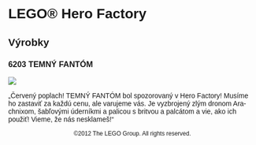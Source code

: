 <div lang="sk-SK" style="font-family: Helvetica, sans-serif;">
<h1>LEGO® Hero Factory</h1>
<h2>Výrobky</h2>
<h3 style="font-weight: bold;">
<span class="product_number">6203</span>
<span class="title">TEMNÝ FANTÓM</span>
</h3>
<img src="https://www.lego.com/cdn/product-assets/product.img.pri/6203_prod.jpg" type="image/jpeg">
<p class="description">„Červený poplach! TEMNÝ FANTÓM bol spozorovaný v Hero Factory! Musíme ho zastaviť za každú cenu, ale varujeme vás. Je vyzbrojený zlým dronom Arachnixom, šabľovými úderníkmi a palicou s britvou a palcátom a vie, ako ich použiť! Vieme, že nás nesklameš!“</p>
<p class="footer" style="font-size: 12px; text-align: center;">©2012 The LEGO Group. All rights reserved.</p>
</div>